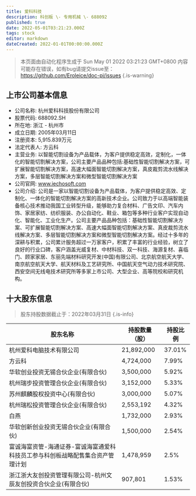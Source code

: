 ```yaml
---
title: 爱科科技
description: 科创板 \- 专用机械 \- 688092
published: true
date: 2022-05-01T03:21:23.000Z
tags: stock
editor: markdown
dateCreated: 2022-01-01T00:00:00.000Z
---
```


> 本页面由自动化程序生成于 Sun May 01 2022 03:21:23 GMT+0800
> 内容可能存在错误，如有bug请提交issue至：https://github.com/Eroleice/doc-pi/issues
{.is-warning}

## 上市公司基本信息
- 公司名称: 杭州爱科科技股份有限公司
- 股票代码: 688092.SH
- 所在地: 浙江 - 杭州市
- 成立日期: 2005年03月11日
- 注册资本: 5,915.839万元
- 法定代表人: 方云科
- 主营业务: 以智能切割设备为产品载体，为客户提供稳定高效，定制化，一体化的智能切割解决方案，公司主要产品品种包括:基础性智能切割解决方案，可扩展智能切割解决方案，高速大幅面智能切割解决方案，真皮裁剪流水线解决方案，多层智能切割解决方案和微型智能切割解决方案
- 公司官网: www.iechosoft.com
- 公司介绍: 公司是一家以智能切割设备为产品载体，为客户提供稳定高效、定制化、一体化的智能切割解决方案的高新技术企业。公司致力于以高端智能装备核心技术推动我国工业转型升级，能够助力复合材料、广告文印、汽车内饰、家居家纺、纺织服装、办公自动化、鞋业、箱包等多种行业客户实现自动化、智能化、工业化生产。公司主要产品品种包括：基础性智能切割解决方案、可扩展智能切割解决方案、高速大幅面智能切割解决方案、真皮裁剪流水线解决方案、多层智能切割解决方案和微型智能切割解决方案。经过十多年的深耕与积累，公司累计服务超过一万家客户，积累了丰富的行业经验，树立了良好的行业口碑，客户涵盖光威复材、中材科技、双一科技、海源复材、喜临门、顾家家居、东丽先端材料研究开发(中国)有限公司、北京航空航天大学、南京航空航天大学、航天材料及工艺研究所、中国航天空气动力技术研究院、西安空间无线电技术研究所等多家上市公司、大型企业、高等院校和研究机构。


## 十大股东信息
> 股东持股数据截止于：2022年03月31日
{.is-info}

| 股东名称 | 持股数量（股） | 持股比例 |
| --- | --- | --- |
| 杭州爱科电脑技术有限公司 | 21,892,000 | 37.01% |
| 方云科 | 4,724,000 | 7.99% |
| 华软创业投资无锡合伙企业(有限合伙) | 3,500,000 | 5.92% |
| 杭州瑞步投资管理合伙企业(有限合伙) | 3,152,000 | 5.33% |
| 苏州麒麟股权投资中心(有限合伙) | 3,000,000 | 5.07% |
| 杭州瑞松投资管理合伙企业(有限合伙) | 2,553,192 | 4.32% |
| 白燕 | 1,732,000 | 2.93% |
| 华软创新创业投资无锡合伙企业(有限合伙) | 1,500,000 | 2.54% |
| 富诚海富资管-海通证券-富诚海富通爱科科技员工参与科创板战略配售集合资产管理计划 | 1,478,959 | 2.5% |
| 浙江浙大友创投资管理有限公司-杭州文辰友创投资合伙企业(有限合伙) | 907,801 | 1.53% |




